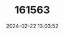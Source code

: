 ---
title: "161563"
category: "Orectolobus japonicus"
draft: false
date: 2024-02-22 13:03:52
languages:
  English: ["Japanese Wobbegong"]
---